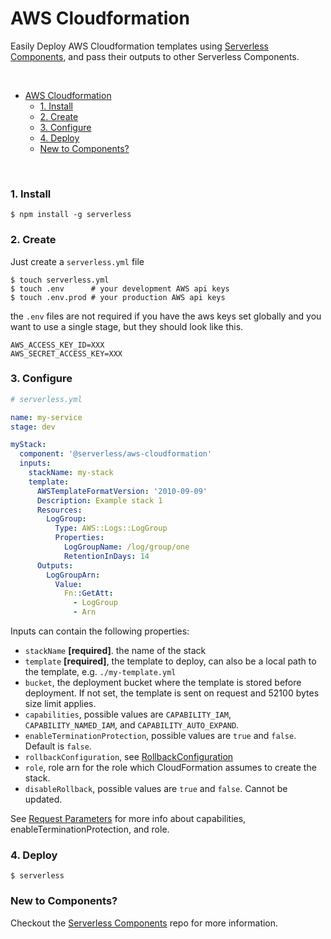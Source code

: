 # AWS Cloudformation

Easily Deploy AWS Cloudformation templates using [Serverless Components](https://github.com/serverless/components), and pass their outputs to other Serverless Components.

&nbsp;

- [AWS Cloudformation](#aws-cloudformation)
  - [1. Install](#1-install)
  - [2. Create](#2-create)
  - [3. Configure](#3-configure)
  - [4. Deploy](#4-deploy)
  - [New to Components?](#new-to-components)

&nbsp;

### 1. Install

```console
$ npm install -g serverless
```

### 2. Create

Just create a `serverless.yml` file

```shell
$ touch serverless.yml
$ touch .env      # your development AWS api keys
$ touch .env.prod # your production AWS api keys
```

the `.env` files are not required if you have the aws keys set globally and you want to use a single stage, but they should look like this.

```
AWS_ACCESS_KEY_ID=XXX
AWS_SECRET_ACCESS_KEY=XXX
```

### 3. Configure

```yml
# serverless.yml

name: my-service
stage: dev

myStack:
  component: '@serverless/aws-cloudformation'
  inputs:
    stackName: my-stack
    template:
      AWSTemplateFormatVersion: '2010-09-09'
      Description: Example stack 1
      Resources:
        LogGroup:
          Type: AWS::Logs::LogGroup
          Properties:
            LogGroupName: /log/group/one
            RetentionInDays: 14
      Outputs:
        LogGroupArn:
          Value:
            Fn::GetAtt:
              - LogGroup
              - Arn
```

Inputs can contain the following properties:

- `stackName` **[required]**. the name of the stack
- `template` **[required]**, the template to deploy, can also be a local path to the template, e.g. `./my-template.yml`
- `bucket`, the deployment bucket where the template is stored before deployment. If not set, the template is sent on request and 52100 bytes size limit applies.
- `capabilities`, possible values are `CAPABILITY_IAM`, `CAPABILITY_NAMED_IAM`, and `CAPABILITY_AUTO_EXPAND`.
- `enableTerminationProtection`, possible values are `true` and `false`. Default is `false`.
- `rollbackConfiguration`, see [RollbackConfiguration](https://docs.aws.amazon.com/AWSCloudFormation/latest/APIReference/API_RollbackConfiguration.html)
- `role`, role arn for the role which CloudFormation assumes to create the stack.
- `disableRollback`, possible values are `true` and `false`. Cannot be updated.

See [Request Parameters](https://docs.aws.amazon.com/AWSCloudFormation/latest/APIReference/API_CreateStack.html#API_CreateStack_RequestParameters) for more info about capabilities, enableTerminationProtection, and role.

### 4. Deploy

```console
$ serverless
```

### New to Components?

Checkout the [Serverless Components](https://github.com/serverless/components) repo for more information.
